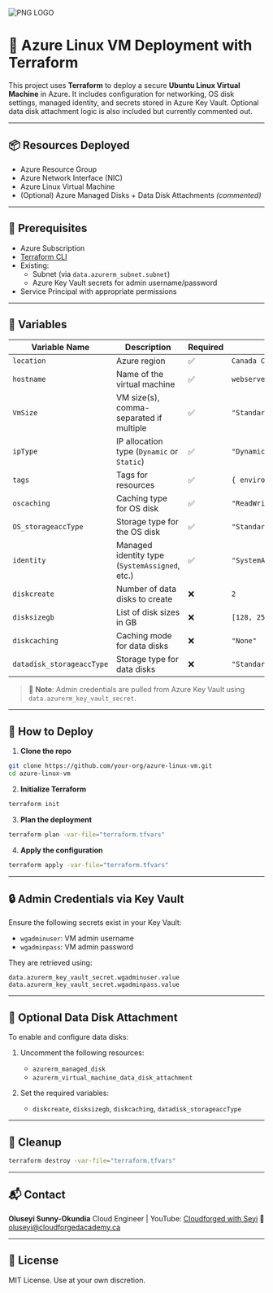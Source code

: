 ![PNG LOGO](https://github.com/user-attachments/assets/e0fba218-6059-4c69-9d46-c9354e392b93)

#                    🐧 Azure Linux VM Deployment with Terraform

This project uses **Terraform** to deploy a secure **Ubuntu Linux Virtual Machine** in Azure. It includes configuration for networking, OS disk settings, managed identity, and secrets stored in Azure Key Vault. Optional data disk attachment logic is also included but currently commented out.

---

## 📦 Resources Deployed

- Azure Resource Group
- Azure Network Interface (NIC)
- Azure Linux Virtual Machine
- (Optional) Azure Managed Disks + Data Disk Attachments *(commented)*

---

## 📁 Prerequisites

- Azure Subscription
- [Terraform CLI](https://developer.hashicorp.com/terraform/install)
- Existing:
  - Subnet (via `data.azurerm_subnet.subnet`)
  - Azure Key Vault secrets for admin username/password
- Service Principal with appropriate permissions

---

## 📌 Variables

| Variable Name              | Description                                         | Required | Example                          |
|---------------------------|-----------------------------------------------------|----------|----------------------------------|
| `location`                | Azure region                                        | ✅       | `Canada Central`                 |
| `hostname`                | Name of the virtual machine                         | ✅       | `webserver01`                    |
| `VmSize`                  | VM size(s), comma-separated if multiple             | ✅       | `"Standard_D2s_v3,Standard_B1s"` |
| `ipType`                  | IP allocation type (`Dynamic` or `Static`)          | ✅       | `"Dynamic"`                      |
| `tags`                    | Tags for resources                                  | ✅       | `{ environment = "dev" }`        |
| `oscaching`               | Caching type for OS disk                            | ✅       | `"ReadWrite"`                    |
| `OS_storageaccType`       | Storage type for the OS disk                        | ✅       | `"Standard_LRS"`                 |
| `identity`                | Managed identity type (`SystemAssigned`, etc.)      | ✅       | `"SystemAssigned"`               |
| `diskcreate`              | Number of data disks to create                      | ❌       | `2`                              |
| `disksizegb`              | List of disk sizes in GB                            | ❌       | `[128, 256]`                     |
| `diskcaching`             | Caching mode for data disks                         | ❌       | `"None"`                         |
| `datadisk_storageaccType`| Storage type for data disks                         | ❌       | `"Standard_LRS"`                 |

> 🔐 **Note**: Admin credentials are pulled from Azure Key Vault using `data.azurerm_key_vault_secret`.

---

## 🚀 How to Deploy

1. **Clone the repo**

```bash
git clone https://github.com/your-org/azure-linux-vm.git
cd azure-linux-vm
````

2. **Initialize Terraform**

```bash
terraform init
```

3. **Plan the deployment**

```bash
terraform plan -var-file="terraform.tfvars"
```

4. **Apply the configuration**

```bash
terraform apply -var-file="terraform.tfvars"
```

---

## 🔒 Admin Credentials via Key Vault

Ensure the following secrets exist in your Key Vault:

* `wgadminuser`: VM admin username
* `wgadminpass`: VM admin password

They are retrieved using:

```hcl
data.azurerm_key_vault_secret.wgadminuser.value
data.azurerm_key_vault_secret.wgadminpass.value
```

---

## 💾 Optional Data Disk Attachment

To enable and configure data disks:

1. Uncomment the following resources:

   * `azurerm_managed_disk`
   * `azurerm_virtual_machine_data_disk_attachment`

2. Set the required variables:

   * `diskcreate`, `disksizegb`, `diskcaching`, `datadisk_storageaccType`

---

## 🧼 Cleanup

```bash
terraform destroy -var-file="terraform.tfvars"
```

---

## 📬 Contact

**Oluseyi Sunny-Okundia**
Cloud Engineer | YouTube: [Cloudforged with Seyi](https://www.youtube.com/@cloudforgedwithseyi)
📧 [oluseyi@cloudforgedacademy.ca](mailto:oluseyi@cloudforgedacademy.ca)

---

## 📄 License

MIT License. Use at your own discretion.

```
